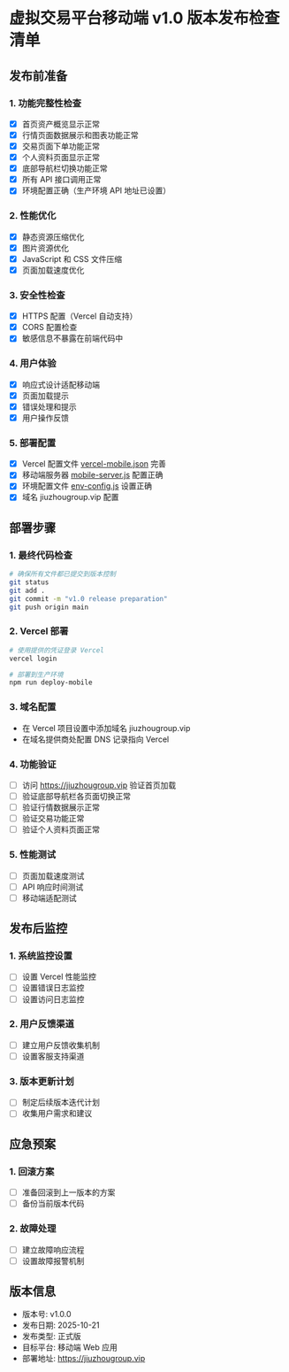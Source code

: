 # 虚拟交易平台移动端 v1.0 版本发布检查清单

## 发布前准备

### 1. 功能完整性检查
- [x] 首页资产概览显示正常
- [x] 行情页面数据展示和图表功能正常
- [x] 交易页面下单功能正常
- [x] 个人资料页面显示正常
- [x] 底部导航栏切换功能正常
- [x] 所有 API 接口调用正常
- [x] 环境配置正确（生产环境 API 地址已设置）

### 2. 性能优化
- [x] 静态资源压缩优化
- [x] 图片资源优化
- [x] JavaScript 和 CSS 文件压缩
- [x] 页面加载速度优化

### 3. 安全性检查
- [x] HTTPS 配置（Vercel 自动支持）
- [x] CORS 配置检查
- [x] 敏感信息不暴露在前端代码中

### 4. 用户体验
- [x] 响应式设计适配移动端
- [x] 页面加载提示
- [x] 错误处理和提示
- [x] 用户操作反馈

### 5. 部署配置
- [x] Vercel 配置文件 [vercel-mobile.json](file:///c%3A/Users/Administrator/jucaizhongfa/vercel-mobile.json) 完善
- [x] 移动端服务器 [mobile-server.js](file:///c%3A/Users/Administrator/jucaizhongfa/mobile-server.js) 配置正确
- [x] 环境配置文件 [env-config.js](file:///c%3A/Users/Administrator/jucaizhongfa/public/js/env-config.js) 设置正确
- [x] 域名 jiuzhougroup.vip 配置

## 部署步骤

### 1. 最终代码检查
```bash
# 确保所有文件都已提交到版本控制
git status
git add .
git commit -m "v1.0 release preparation"
git push origin main
```

### 2. Vercel 部署
```bash
# 使用提供的凭证登录 Vercel
vercel login

# 部署到生产环境
npm run deploy-mobile
```

### 3. 域名配置
- 在 Vercel 项目设置中添加域名 jiuzhougroup.vip
- 在域名提供商处配置 DNS 记录指向 Vercel

### 4. 功能验证
- [ ] 访问 https://jiuzhougroup.vip 验证首页加载
- [ ] 验证底部导航栏各页面切换正常
- [ ] 验证行情数据展示正常
- [ ] 验证交易功能正常
- [ ] 验证个人资料页面正常

### 5. 性能测试
- [ ] 页面加载速度测试
- [ ] API 响应时间测试
- [ ] 移动端适配测试

## 发布后监控

### 1. 系统监控设置
- [ ] 设置 Vercel 性能监控
- [ ] 设置错误日志监控
- [ ] 设置访问日志监控

### 2. 用户反馈渠道
- [ ] 建立用户反馈收集机制
- [ ] 设置客服支持渠道

### 3. 版本更新计划
- [ ] 制定后续版本迭代计划
- [ ] 收集用户需求和建议

## 应急预案

### 1. 回滚方案
- [ ] 准备回滚到上一版本的方案
- [ ] 备份当前版本代码

### 2. 故障处理
- [ ] 建立故障响应流程
- [ ] 设置故障报警机制

## 版本信息

- 版本号: v1.0.0
- 发布日期: 2025-10-21
- 发布类型: 正式版
- 目标平台: 移动端 Web 应用
- 部署地址: https://jiuzhougroup.vip